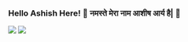 ### Hello Ashish Here! 👋 नमस्ते मेरा नाम आशीष आर्य है| 🙏
[![](https://img.shields.io/badge/LinkedIn-AshishArya-blue?logo=Linkedin&logoColor=blue&labelColor=black)](https://www.linkedin.com/in/ashish-arya-65923b16b/)
[![](https://img.shields.io/badge/Gmail-arya.ashish860@gmail.com-red?logo=Gmail&logoColor=Red&labelColor=black)](mailto:arya.ashish860@gmail.com)


<!--
**Ashish-Arya-CS/Ashish-Arya-CS** is a ✨ _special_ ✨ repository because its `README.md` (this file) appears on your GitHub profile.

Here are some ideas to get you started:

- 🔭 I’m currently working on ...
- 🌱 I’m currently learning ...
- 👯 I’m looking to collaborate on ...
- 🤔 I’m looking for help with ...
- 💬 Ask me about ...
- 📫 How to reach me: ...
- 😄 Pronouns: ...
- ⚡ Fun fact: ...
-->
